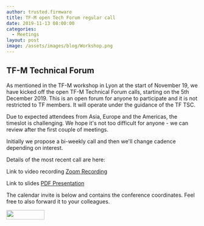 ```yaml
---
author: trusted.firmware
title: TF-M open Tech Forum regular call
date: 2019-11-13 08:00:00
categories:
  - Meetings
layout: post
image: /assets/images/blog/Workshop.png
---
```

## TF-M Technical Forum

As mentioned in the TF-M workshop in Lyon at the start of November 19, we have kicked off the open TF-M Technical Forum calls, starting on the 5th December 2019. This is an open forum for anyone to participate and it is not restricted to TF members. It will operate under the guidance of the TF TSC.

Due to expected attendees from Asia, Europe and the Americas, the timeslot is challenging. We hope it's not too difficult for anyone - we can review after the first couple of meetings.

Initially we propose a bi-weekly call and then we'll change cadence depending on interest.

Details of the most recent call are here:

Link to video recording [Zoom Recording](https://zoom.us/recording/share/kNtLz7KC5yjs6V1F1mFNJbV2UBsWdAX_gITU-WJNTtOwIumekTziMw)

Link to slides [PDF Presentation](/docs/TF-M_TechForum_Interrupt1_Updated.pdf)

The calendar invite is below and contains the conference coordinates. Feel free to also forward it to your colleagues.

<a target="_blank" href="https://calendar.google.com/event?action=TEMPLATE&amp;tmeid=MjNkZm12bmNnaHBjaWJ1NjFuZXJvYzh2Y2wgbGluYXJvLm9yZ19oYXZqdjJmaWdyaDVlZ2FpdXJiMjI5cGQ4Y0Bn&amp;tmsrc=linaro.org_havjv2figrh5egaiurb229pd8c%40group.calendar.google.com"><img border="0" src="https://www.google.com/calendar/images/ext/gc_button1_en-GB.gif" height="25" width="100"></a>

